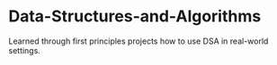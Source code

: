 # Data-Structures-and-Algorithms
Learned through first principles projects how to use DSA in real-world settings.
